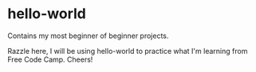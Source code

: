 # hello-world
Contains my most beginner of beginner projects.  

Razzle here, I will be using hello-world to practice what I'm learning from Free Code Camp. Cheers!   
